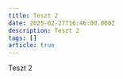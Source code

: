 ```yaml
---
title: Teszt 2
date: 2025-02-27T16:46:00.000Z
description: Teszt 2
tags: []
article: true
---
```

Teszt 2
